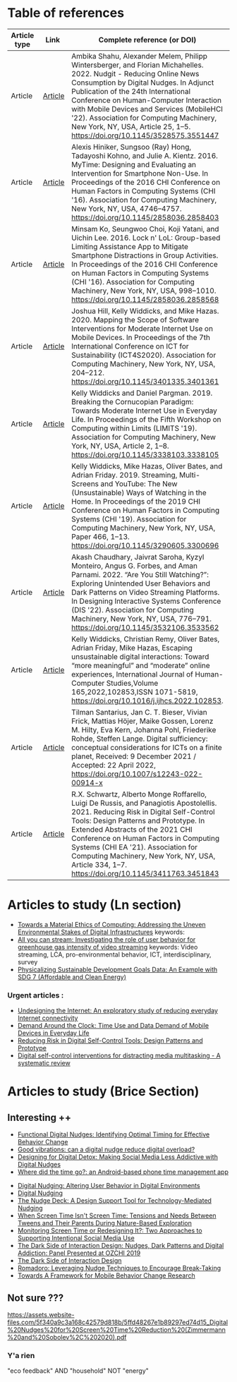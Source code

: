# Table of references

| Article type | Link | Complete reference (or DOI) |  Source | Description |
|-------------|------|------------------------------|---------|------------------------|
|Article | [Article](https://dl.acm.org/doi/pdf/10.1145/3528575.3551447)| Ambika Shahu, Alexander Melem, Philipp Wintersberger, and Florian Michahelles. 2022. Nudgit - Reducing Online News Consumption by Digital Nudges. In Adjunct Publication of the 24th International Conference on Human-Computer Interaction with Mobile Devices and Services (MobileHCI '22). Association for Computing Machinery, New York, NY, USA, Article 25, 1–5. https://doi.org/10.1145/3528575.3551447 | ACM | [[Nudgit]]
|Article | [Article](https://sci-hub.hkvisa.net/10.1145/2858036.2858403)| Alexis Hiniker, Sungsoo (Ray) Hong, Tadayoshi Kohno, and Julie A. Kientz. 2016. MyTime: Designing and Evaluating an Intervention for Smartphone Non-Use. In Proceedings of the 2016 CHI Conference on Human Factors in Computing Systems (CHI '16). Association for Computing Machinery, New York, NY, USA, 4746–4757. https://doi.org/10.1145/2858036.2858403 | [Article](https://cloud.univ-grenoble-alpes.fr/s/2Bm5iiQrwyW7GNf?path=%2FExemples%20usages%20du%20num%C3%A9riques) | [[MyTime]]
|Article | [Article](https://sci-hub.hkvisa.net/10.1145/2858036.2858568)| Minsam Ko, Seungwoo Choi, Koji Yatani, and Uichin Lee. 2016. Lock n' LoL: Group-based Limiting Assistance App to Mitigate Smartphone Distractions in Group Activities. In Proceedings of the 2016 CHI Conference on Human Factors in Computing Systems (CHI '16). Association for Computing Machinery, New York, NY, USA, 998–1010. https://doi.org/10.1145/2858036.2858568 | [Article](https://cloud.univ-grenoble-alpes.fr/s/2Bm5iiQrwyW7GNf?path=%2FExemples%20usages%20du%20num%C3%A9riques) | [[Lock n' LoL]]
|Article | [Article](https://dl.acm.org/doi/pdf/10.1145/3401335.3401361)| Joshua Hill, Kelly Widdicks, and Mike Hazas. 2020. Mapping the Scope of Software Interventions for Moderate Internet Use on Mobile Devices. In Proceedings of the 7th International Conference on ICT for Sustainability (ICT4S2020). Association for Computing Machinery, New York, NY, USA, 204–212. https://doi.org/10.1145/3401335.3401361 | ACM | [[Data demand analysis 1]]
|Article | [Article](https://dl.acm.org/doi/pdf/10.1145/3338103.3338105)| Kelly Widdicks and Daniel Pargman. 2019. Breaking the Cornucopian Paradigm: Towards Moderate Internet Use in Everyday Life. In Proceedings of the Fifth Workshop on Computing within Limits (LIMITS '19). Association for Computing Machinery, New York, NY, USA, Article 2, 1–8. https://doi.org/10.1145/3338103.3338105 | ACM | [[Data demand analysis 2]]
|Article | [Article](https://dl.acm.org/doi/pdf/10.1145/3290605.3300696)| Kelly Widdicks, Mike Hazas, Oliver Bates, and Adrian Friday. 2019. Streaming, Multi-Screens and YouTube: The New (Unsustainable) Ways of Watching in the Home. In Proceedings of the 2019 CHI Conference on Human Factors in Computing Systems (CHI '19). Association for Computing Machinery, New York, NY, USA, Paper 466, 1–13. https://doi.org/10.1145/3290605.3300696 | ACM | [[Data demand analysis 3]]
|Article | [Article](https://dl.acm.org/doi/pdf/10.1145/3532106.3533562)| Akash Chaudhary, Jaivrat Saroha, Kyzyl Monteiro, Angus G. Forbes, and Aman Parnami. 2022. “Are You Still Watching?”: Exploring Unintended User Behaviors and Dark Patterns on Video Streaming Platforms. In Designing Interactive Systems Conference (DIS '22). Association for Computing Machinery, New York, NY, USA, 776–791. https://doi.org/10.1145/3532106.3533562 | ACM | [[Dark patterns in Streaming Platforms]]
|Article | [Article](https://reader.elsevier.com/reader/sd/pii/S1071581922000799?token=F3AF781E753539EA3B16E5A0A8F10EF0077BDE72FBCB3EFB84DA926BFA01B8744BDF7F6C8D6BC19B52949BEBA3DCC195&originRegion=eu-west-1&originCreation=20221012145747)| Kelly Widdicks, Christian Remy, Oliver Bates, Adrian Friday, Mike Hazas, Escaping unsustainable digital interactions: Toward “more meaningful” and “moderate” online experiences, International Journal of Human-Computer Studies,Volume 165,2022,102853,ISSN 1071-5819, https://doi.org/10.1016/j.ijhcs.2022.102853.| Connected Papers | [[Leads to reduce Data Demand]]
|Article | [Article](https://link.springer.com/content/pdf/10.1007/s12243-022-00914-x.pdf)| Tilman Santarius, Jan C. T. Bieser, Vivian Frick, Mattias Höjer, Maike Gossen, Lorenz M. Hilty, Eva Kern, Johanna Pohl, Friederike Rohde, Steffen Lange. Digital sufficiency: conceptual considerations for ICTs on a finite planet, Received: 9 December 2021 / Accepted: 22 April 2022, https://doi.org/10.1007/s12243-022-00914-x| Springer | [[Defining Digital sufficiency]]
|Article | [Article](https://sci-hub.hkvisa.net/10.1145/3411763.3451843)| R.X. Schwartz, Alberto Monge Roffarello, Luigi De Russis, and Panagiotis Apostolellis. 2021. Reducing Risk in Digital Self-Control Tools: Design Patterns and Prototype. In Extended Abstracts of the 2021 CHI Conference on Human Factors in Computing Systems (CHI EA '21). Association for Computing Machinery, New York, NY, USA, Article 334, 1–7. https://doi.org/10.1145/3411763.3451843| ACM | [[Leads to reduce Data Demand 2]]

# Articles to study (Ln section)

- [Towards a Material Ethics of Computing: Addressing the Uneven Environmental Stakes of Digital Infrastructures](https://dl.acm.org/doi/10.1145/3491101.3505649)
	keywords:
- [All you can stream: Investigating the role of user behavior for greenhouse gas intensity of video streaming](https://sci-hub.hkvisa.net/10.1145/3401335.3401709)
	keywords: Video streaming, LCA, pro-environmental behavior, ICT, interdisciplinary, survey
- [Physicalizing Sustainable Development Goals Data: An Example with SDG 7 (Affordable and Clean Energy)](https://dl.acm.org/doi/pdf/10.1145/3491101.3519638)

### Urgent articles :

- [Undesigning the Internet: An exploratory study of reducing everyday Internet connectivity](https://easychair.org/publications/paper/VjQ1)
- [Demand Around the Clock: Time Use and Data Demand of Mobile Devices in Everyday Life](https://dl.acm.org/doi/pdf/10.1145/3025453.3025730)
- [Reducing Risk in Digital Self-Control Tools: Design Patterns and Prototype](https://sci-hub.hkvisa.net/10.1145/3411763.3451843)
- [Digital self-control interventions for distracting media multitasking - A systematic review](https://onlinelibrary.wiley.com/doi/10.1111/jcal.12581)


# Articles to study (Brice Section)

## Interesting ++
 * [Functional Digital Nudges: Identifying Optimal Timing for Effective Behavior Change](https://dl.acm.org/doi/10.1145/3290607.3312876)
 * [Good vibrations: can a digital nudge reduce digital overload?](https://dl.acm.org/doi/10.1145/3229434.3229463)
 * [Designing for Digital Detox: Making Social Media Less Addictive with Digital Nudges](https://dl.acm.org/doi/10.1145/3334480.3382810)
 * [Where did the time go?: an Android-based phone time management app](https://dl.acm.org/doi/10.5555/3447080.3447122)

+ [Digital Nudging: Altering User Behavior in Digital Environments](https://www.semanticscholar.org/paper/Digital-Nudging%3A-Altering-User-Behavior-in-Digital-Mirsch-Lehrer/30633a83656b493627a4c2e5dca412040ebf92e8)
+ [Digital Nudging](https://link.springer.com/content/pdf/10.1007/s12599-016-0453-1.pdf)
+ [The Nudge Deck: A Design Support Tool for Technology-Mediated Nudging](https://sci-hub.st/https://dl.acm.org/doi/10.1145/3357236.3395485)
+ [When Screen Time Isn't Screen Time: Tensions and Needs Between Tweens and Their Parents During Nature-Based Exploration](https://dl.acm.org/doi/10.1145/3411764.3445142)
+ [Monitoring Screen Time or Redesigning It?: Two Approaches to Supporting Intentional Social Media Use](https://dl.acm.org/doi/10.1145/3491102.3517722)
+ [The Dark Side of Interaction Design: Nudges, Dark Patterns and Digital Addiction: Panel Presented at OZCHI 2019](https://dl.acm.org/doi/10.1145/3369457.3369547)
+ [The Dark Side of Interaction Design](https://dl.acm.org/doi/10.1145/3411763.3450397)
+ [Romadoro: Leveraging Nudge Techniques to Encourage Break-Taking](https://dl.acm.org/doi/10.1145/3474349.3480231)
+ [Towards A Framework for Mobile Behavior Change Research](https://dl.acm.org/doi/10.1145/3183654.3183706)



## Not sure ???
https://assets.website-files.com/5f340a9c3a168c42579d818b/5ffd48267e1b89297ed74d15_Digital%20Nudges%20for%20Screen%20Time%20Reduction%20(Zimmermann%20and%20Sobolev%2C%202020).pdf


### Y'a rien 
"eco feedback" AND "household" NOT "energy"

